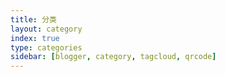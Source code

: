 ```yaml
---
title: 分类
layout: category
index: true
type: categories
sidebar: [blogger, category, tagcloud, qrcode]
---
```

